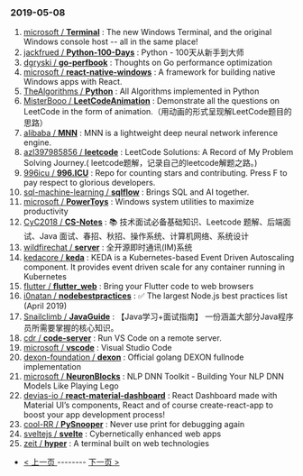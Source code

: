 ### 2019-05-08 
1. [microsoft / **Terminal**](https://github.com/microsoft/Terminal) : The new Windows Terminal, and the original Windows console host -- all in the same place!
1. [jackfrued / **Python-100-Days**](https://github.com/jackfrued/Python-100-Days) : Python - 100天从新手到大师
1. [dgryski / **go-perfbook**](https://github.com/dgryski/go-perfbook) : Thoughts on Go performance optimization
1. [microsoft / **react-native-windows**](https://github.com/microsoft/react-native-windows) : A framework for building native Windows apps with React.
1. [TheAlgorithms / **Python**](https://github.com/TheAlgorithms/Python) : All Algorithms implemented in Python
1. [MisterBooo / **LeetCodeAnimation**](https://github.com/MisterBooo/LeetCodeAnimation) : Demonstrate all the questions on LeetCode in the form of animation.（用动画的形式呈现解LeetCode题目的思路）
1. [alibaba / **MNN**](https://github.com/alibaba/MNN) : MNN is a lightweight deep neural network inference engine.
1. [azl397985856 / **leetcode**](https://github.com/azl397985856/leetcode) : LeetCode Solutions: A Record of My Problem Solving Journey.( leetcode题解，记录自己的leetcode解题之路。)
1. [996icu / **996.ICU**](https://github.com/996icu/996.ICU) : Repo for counting stars and contributing. Press F to pay respect to glorious developers.
1. [sql-machine-learning / **sqlflow**](https://github.com/sql-machine-learning/sqlflow) : Brings SQL and AI together.
1. [microsoft / **PowerToys**](https://github.com/microsoft/PowerToys) : Windows system utilities to maximize productivity
1. [CyC2018 / **CS-Notes**](https://github.com/CyC2018/CS-Notes) : 📚 技术面试必备基础知识、Leetcode 题解、后端面试、Java 面试、春招、秋招、操作系统、计算机网络、系统设计
1. [wildfirechat / **server**](https://github.com/wildfirechat/server) : 全开源即时通讯(IM)系统
1. [kedacore / **keda**](https://github.com/kedacore/keda) : KEDA is a Kubernetes-based Event Driven Autoscaling component. It provides event driven scale for any container running in Kubernetes
1. [flutter / **flutter_web**](https://github.com/flutter/flutter_web) : Bring your Flutter code to web browsers
1. [i0natan / **nodebestpractices**](https://github.com/i0natan/nodebestpractices) : ✅ The largest Node.js best practices list (April 2019)
1. [Snailclimb / **JavaGuide**](https://github.com/Snailclimb/JavaGuide) : 【Java学习+面试指南】 一份涵盖大部分Java程序员所需要掌握的核心知识。
1. [cdr / **code-server**](https://github.com/cdr/code-server) : Run VS Code on a remote server.
1. [microsoft / **vscode**](https://github.com/microsoft/vscode) : Visual Studio Code
1. [dexon-foundation / **dexon**](https://github.com/dexon-foundation/dexon) : Official golang DEXON fullnode implementation
1. [microsoft / **NeuronBlocks**](https://github.com/microsoft/NeuronBlocks) : NLP DNN Toolkit - Building Your NLP DNN Models Like Playing Lego
1. [devias-io / **react-material-dashboard**](https://github.com/devias-io/react-material-dashboard) : React Dashboard made with Material UI’s components, React and of course create-react-app to boost your app development process!
1. [cool-RR / **PySnooper**](https://github.com/cool-RR/PySnooper) : Never use print for debugging again
1. [sveltejs / **svelte**](https://github.com/sveltejs/svelte) : Cybernetically enhanced web apps
1. [zeit / **hyper**](https://github.com/zeit/hyper) : A terminal built on web technologies 

- [ < 上一页 ](https://github.com/able8/github-trending-daily-record/blob/master/2019-05-07.md) -------- [ 下一页 > ](https://github.com/able8/github-trending-daily-record/blob/master/2019-05-09.md)